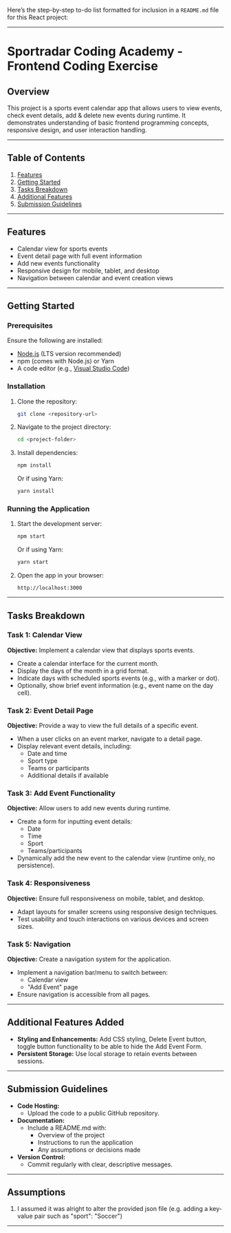 Here’s the step-by-step to-do list formatted for inclusion in a `README.md` file for this React project:

---

# Sportradar Coding Academy - Frontend Coding Exercise

## Overview

This project is a sports event calendar app that allows users to view events, check event details, add & delete new events during runtime. It demonstrates understanding of basic frontend programming concepts, responsive design, and user interaction handling.

---

## Table of Contents

1. [Features](#features)
2. [Getting Started](#getting-started)
3. [Tasks Breakdown](#tasks-breakdown)
4. [Additional Features](#additional-features)
5. [Submission Guidelines](#submission-guidelines)

---

## Features

- Calendar view for sports events
- Event detail page with full event information
- Add new events functionality
- Responsive design for mobile, tablet, and desktop
- Navigation between calendar and event creation views

---

## Getting Started

### Prerequisites

Ensure the following are installed:

- [Node.js](https://nodejs.org/) (LTS version recommended)
- npm (comes with Node.js) or Yarn
- A code editor (e.g., [Visual Studio Code](https://code.visualstudio.com/))

### Installation

1. Clone the repository:

   ```bash
   git clone <repository-url>
   ```

2. Navigate to the project directory:

   ```bash
   cd <project-folder>
   ```

3. Install dependencies:

   ```bash
   npm install
   ```

   Or if using Yarn:

   ```bash
   yarn install
   ```

### Running the Application

1. Start the development server:

   ```bash
   npm start
   ```

   Or if using Yarn:

   ```bash
   yarn start
   ```

2. Open the app in your browser:

   ```plaintext
   http://localhost:3000
   ```

---

## Tasks Breakdown

### Task 1: Calendar View

**Objective:** Implement a calendar view that displays sports events.

- Create a calendar interface for the current month.
- Display the days of the month in a grid format.
- Indicate days with scheduled sports events (e.g., with a marker or dot).
- Optionally, show brief event information (e.g., event name on the day cell).

### Task 2: Event Detail Page

**Objective:** Provide a way to view the full details of a specific event.

- When a user clicks on an event marker, navigate to a detail page.
- Display relevant event details, including:
  - Date and time
  - Sport type
  - Teams or participants
  - Additional details if available

### Task 3: Add Event Functionality

**Objective:** Allow users to add new events during runtime.

- Create a form for inputting event details:
  - Date
  - Time
  - Sport
  - Teams/participants
- Dynamically add the new event to the calendar view (runtime only, no persistence).

### Task 4: Responsiveness

**Objective:** Ensure full responsiveness on mobile, tablet, and desktop.

- Adapt layouts for smaller screens using responsive design techniques.
- Test usability and touch interactions on various devices and screen sizes.

### Task 5: Navigation

**Objective:** Create a navigation system for the application.

- Implement a navigation bar/menu to switch between:
  - Calendar view
  - "Add Event" page
- Ensure navigation is accessible from all pages.

---

## Additional Features Added

- **Styling and Enhancements:** Add CSS styling, Delete Event button, toggle button functionality to be able to hide the Add Event Form.
- **Persistent Storage:** Use local storage to retain events between sessions.

---

## Submission Guidelines

- **Code Hosting:**
  - Upload the code to a public GitHub repository.
- **Documentation:**
  - Include a README.md with:
    - Overview of the project
    - Instructions to run the application
    - Any assumptions or decisions made
- **Version Control:**
  - Commit regularly with clear, descriptive messages.

---

## Assumptions

1. I assumed it was alright to alter the provided json file (e.g. adding a key-value pair such as "sport": "Soccer")

---
